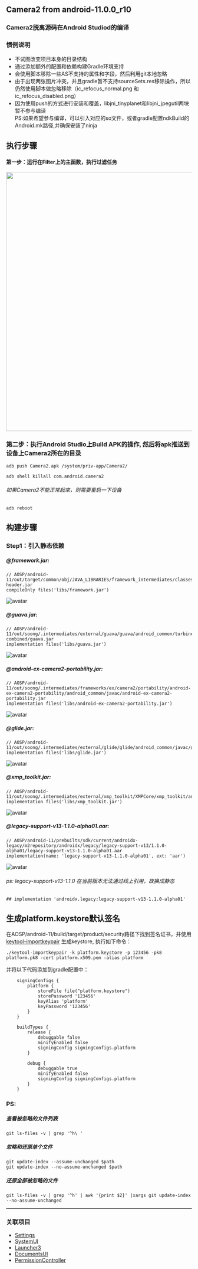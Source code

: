 ## Camera2 from android-11.0.0_r10
### Camera2脱离源码在Android Studiod的编译

### 惯例说明
* 不试图改变项目本身的目录结构
* 通过添加额外的配置和依赖构建Gradle环境支持
* 会使用脚本移除一些AS不支持的属性和字段，然后利用git本地忽略
* 由于出现两张图片冲突，并且gradle暂不支持sourceSets.res移除操作，所以仍然使用脚本做忽略移除（ic_refocus_normal.png 和 ic_refocus_disabled.png）
* 因为使用push的方式进行安装和覆盖，libjni_tinyplanet和libjni_jpegutil两块暂不参与编译  
	PS:如果希望参与编译，可以引入对应的so文件，或者gradle配置ndkBuild的Android.mk路径,并确保安装了ninja


## 执行步骤
#### 第一步：运行在Filter上的主函数，执行过滤任务
<img src="images/filter_main.png" width = "698" height = "702"/>

### 第二步：执行Android Studio上Build APK的操作, 然后将apk推送到设备上Camera2所在的目录

```
adb push Camera2.apk /system/priv-app/Camera2/

adb shell killall com.android.camera2
```
######  如果Camera2不能正常起来，则需要重启一下设备
```
adb reboot
```


## 构建步骤

### Step1：引入静态依赖
##### @framework.jar:
```
// AOSP/android-11/out/target/common/obj/JAVA_LIBRARIES/framework_intermediates/classes-header.jar
compileOnly files('libs/framework.jar')
```
![avatar](images/framework.png)

##### @guava.jar:
```
// AOSP/android-11/out/soong/.intermediates/external/guava/guava/android_common/turbine-combined/guava.jar
implementation files('libs/guava.jar')
```
![avatar](images/guava.png)


##### @android-ex-camera2-portability.jar:
```
// AOSP/android-11/out/soong/.intermediates/frameworks/ex/camera2/portability/android-ex-camera2-portability/android_common/javac/android-ex-camera2-portability.jar
implementation files('libs/android-ex-camera2-portability.jar')
```
![avatar](images/android-ex-camera2-portability.png)


##### @glide.jar:
```
// AOSP/android-11/out/soong/.intermediates/external/glide/glide/android_common/javac/glide.jar
implementation files('libs/glide.jar')
```
![avatar](images/glide.png)


##### @xmp_toolkit.jar:
```
// AOSP/android-11/out/soong/.intermediates/external/xmp_toolkit/XMPCore/xmp_toolkit/android_common/javac/xmp_toolkit.jar
implementation files('libs/xmp_toolkit.jar')
```
![avatar](images/xmp_toolkit.png)


##### @legacy-support-v13-1.1.0-alpha01.aar:
```
// AOSP/android-11/prebuilts/sdk/current/androidx-legacy/m2repository/androidx/legacy/legacy-support-v13/1.1.0-alpha01/legacy-support-v13-1.1.0-alpha01.aar
implementation(name: 'legacy-support-v13-1.1.0-alpha01', ext: 'aar')
```


![avatar](images/legacy-support-v13-1.1.0-alpha01.png)
###### ps: legacy-support-v13-1.1.0 在当前版本无法通过线上引用，故换成静态
```
## implementation 'androidx.legacy:legacy-support-v13-1.1.0-alpha01'
```




## 生成platform.keystore默认签名

在AOSP/android-11/build/target/product/security路径下找到签名证书，并使用 [keytool-importkeypair](https://github.com/getfatday/keytool-importkeypair) 生成keystore,
执行如下命令：  

```
./keytool-importkeypair -k platform.keystore -p 123456 -pk8 platform.pk8 -cert platform.x509.pem -alias platform
```

并将以下代码添加到gradle配置中：

```
    signingConfigs {
        platform {
            storeFile file("platform.keystore")
            storePassword '123456'
            keyAlias 'platform'
            keyPassword '123456'
        }
    }

    buildTypes {
        release {
            debuggable false
            minifyEnabled false
            signingConfig signingConfigs.platform
        }

        debug {
            debuggable true
            minifyEnabled false
            signingConfig signingConfigs.platform
        }
    }
```

### PS:
##### 查看被忽略的文件列表
```
git ls-files -v | grep '^h\ '
```  

##### 忽略和还原单个文件
``` 
git update-index --assume-unchanged $path
git update-index --no-assume-unchanged $path
``` 

##### 还原全部被忽略的文件
```
git ls-files -v | grep '^h' | awk '{print $2}' |xargs git update-index --no-assume-unchanged 
```

---

### 关联项目
* [Settings](https://github.com/siren-ocean/Settings)
* [SystemUI](https://github.com/siren-ocean/SystemUI)
* [Launcher3](https://github.com/siren-ocean/Launcher3)
* [DocumentsUI](https://github.com/siren-ocean/DocumentsUI)
* [PermissionController](https://github.com/siren-ocean/PermissionController)